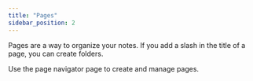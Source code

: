 ```yaml
---
title: "Pages"
sidebar_position: 2
---
```


Pages are a way to organize your notes.
If you add a slash in the title of a page, you can create folders.

Use the page navigator page to create and manage pages.
